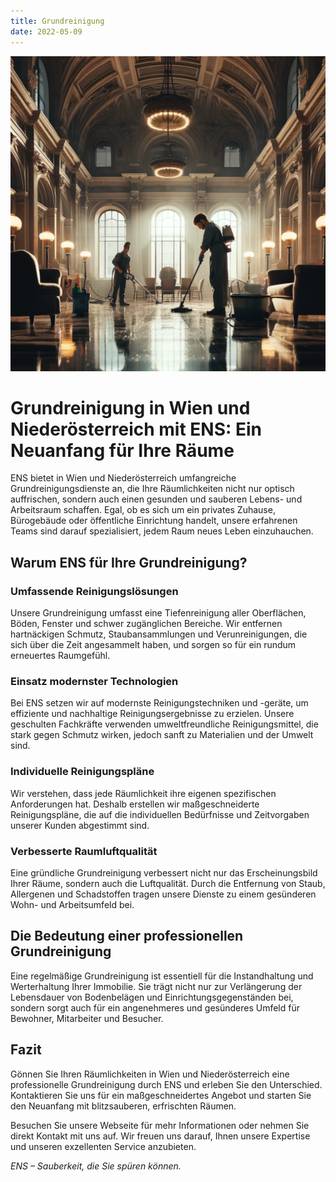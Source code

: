 ```yaml
---
title: Grundreinigung
date: 2022-05-09
---
```


![](./banner.webp)

# Grundreinigung in Wien und Niederösterreich mit ENS: Ein Neuanfang für Ihre Räume

ENS bietet in Wien und Niederösterreich umfangreiche Grundreinigungsdienste an, die Ihre Räumlichkeiten nicht nur optisch auffrischen, sondern auch einen gesunden und sauberen Lebens- und Arbeitsraum schaffen. Egal, ob es sich um ein privates Zuhause, Bürogebäude oder öffentliche Einrichtung handelt, unsere erfahrenen Teams sind darauf spezialisiert, jedem Raum neues Leben einzuhauchen.

## Warum ENS für Ihre Grundreinigung?

### Umfassende Reinigungslösungen

Unsere Grundreinigung umfasst eine Tiefenreinigung aller Oberflächen, Böden, Fenster und schwer zugänglichen Bereiche. Wir entfernen hartnäckigen Schmutz, Staubansammlungen und Verunreinigungen, die sich über die Zeit angesammelt haben, und sorgen so für ein rundum erneuertes Raumgefühl.

### Einsatz modernster Technologien

Bei ENS setzen wir auf modernste Reinigungstechniken und -geräte, um effiziente und nachhaltige Reinigungsergebnisse zu erzielen. Unsere geschulten Fachkräfte verwenden umweltfreundliche Reinigungsmittel, die stark gegen Schmutz wirken, jedoch sanft zu Materialien und der Umwelt sind.

### Individuelle Reinigungspläne

Wir verstehen, dass jede Räumlichkeit ihre eigenen spezifischen Anforderungen hat. Deshalb erstellen wir maßgeschneiderte Reinigungspläne, die auf die individuellen Bedürfnisse und Zeitvorgaben unserer Kunden abgestimmt sind.

### Verbesserte Raumluftqualität

Eine gründliche Grundreinigung verbessert nicht nur das Erscheinungsbild Ihrer Räume, sondern auch die Luftqualität. Durch die Entfernung von Staub, Allergenen und Schadstoffen tragen unsere Dienste zu einem gesünderen Wohn- und Arbeitsumfeld bei.

## Die Bedeutung einer professionellen Grundreinigung

Eine regelmäßige Grundreinigung ist essentiell für die Instandhaltung und Werterhaltung Ihrer Immobilie. Sie trägt nicht nur zur Verlängerung der Lebensdauer von Bodenbelägen und Einrichtungsgegenständen bei, sondern sorgt auch für ein angenehmeres und gesünderes Umfeld für Bewohner, Mitarbeiter und Besucher.

## Fazit

Gönnen Sie Ihren Räumlichkeiten in Wien und Niederösterreich eine professionelle Grundreinigung durch ENS und erleben Sie den Unterschied. Kontaktieren Sie uns für ein maßgeschneidertes Angebot und starten Sie den Neuanfang mit blitzsauberen, erfrischten Räumen.

Besuchen Sie unsere Webseite für mehr Informationen oder nehmen Sie direkt Kontakt mit uns auf. Wir freuen uns darauf, Ihnen unsere Expertise und unseren exzellenten Service anzubieten.

_ENS – Sauberkeit, die Sie spüren können._
